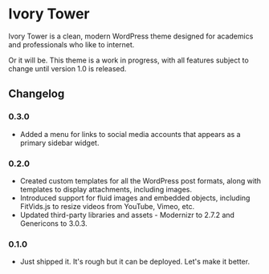 # Ivory Tower

Ivory Tower is a clean, modern WordPress theme designed for academics and professionals who like to internet.

Or it will be. This theme is a work in progress, with all features subject to change until version 1.0 is released.

## Changelog

### 0.3.0

* Added a menu for links to social media accounts that appears as a primary sidebar widget.

### 0.2.0

* Created custom templates for all the WordPress post formats, along with templates to display attachments, including images.
* Introduced support for fluid images and embedded objects, including FitVids.js to resize videos from YouTube, Vimeo, etc.
* Updated third-party libraries and assets - Modernizr to 2.7.2 and Genericons to 3.0.3.

### 0.1.0

* Just shipped it. It's rough but it can be deployed. Let's make it better.